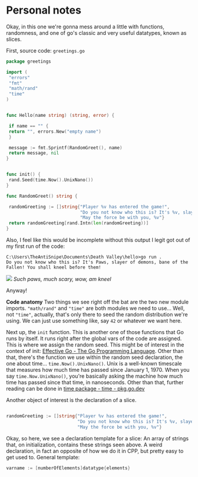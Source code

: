 # Personal notes

Okay, in this one we're gonna mess around a little with functions, randomness, and one of go's classic and very useful datatypes, known as slices.

First, source code:
`greetings.go`
```go
package greetings

import (
 "errors"
 "fmt"
 "math/rand"
 "time"
)


func Hello(name string) (string, error) {

 if name == "" {
 return "", errors.New("empty name")
 }

 message := fmt.Sprintf(RandomGreet(), name)
 return message, nil
}


func init() {
 rand.Seed(time.Now().UnixNano())
}

func RandomGreet() string {

 randomGreeting := []string{"Player %v has entered the game!", 
							"Do you not know who this is? It's %v, slayer of demons, bane of the Fallen! You shall kneel before them!", 
							"May the force be with you, %v"}
 return randomGreeting[rand.Intn(len(randomGreeting))]
}
```

Also, I feel like this would be incomplete without this output I legit got out of my first run of the code:

```
C:\Users\TheAntiSnipe\Documents\Death Valley\hello>go run . 
Do you not know who this is? It's Paws, slayer of demons, bane of the Fallen! You shall kneel before them!
```
![](https://static.boredpanda.com/blog/wp-content/uploads/2020/03/5e6782b89ee19_1nyn34drl0l31__700.jpg)
*Such paws, much scary, wow, am kneel*

Anyway!

**Code anatomy**
Two things we see right off the bat are the two new module imports. `"math/rand"` and `"time"` are both modules we need to use... Well, not `"time"`, actually, that's only there to seed the random distribution we're using. We can just use something like, say `42` or whatever we want here.

Next up, the `init` function. This is another one of those functions that Go runs by itself. It runs right after the global vars of the code are assigned. This is where we assign the random seed. This might be of interest in the context of init: [Effective Go - The Go Programming Language](https://go.dev/doc/effective_go#init).
Other than that, there's the function we use within the random seed declaration, the one about time... `time.Now().UnixNano()`. Unix is a well-known timescale that measures how much time has passed since January 1, 1970. When you say `time.Now.UnixNano()`, you're basically asking the machine how much time has passed since that time, in nanoseconds. Other than that, further reading can be done in [time package - time - pkg.go.dev](https://pkg.go.dev/time#Now)

Another object of interest is the declaration of a slice.

```go

randomGreeting := []string{"Player %v has entered the game!", 
						   "Do you not know who this is? It's %v, slayer of demons, bane of the Fallen! You shall kneel before them!", 
						   "May the force be with you, %v"}
```
Okay, so here, we see a declaration template for a slice: An array of strings that, on initialization, contains these strings seen above. A weird declaration, in fact an opposite of how we do it in CPP, but pretty easy to get used to. General template:
```go
varname := [numberOfElements]datatype{elements} 
```


